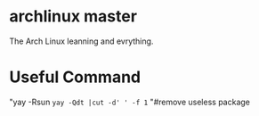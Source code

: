 # archlinux master
The Arch Linux leanning and evrything.

# Useful Command
"yay -Rsun `yay -Qdt |cut -d' ' -f 1` "#remove useless package
